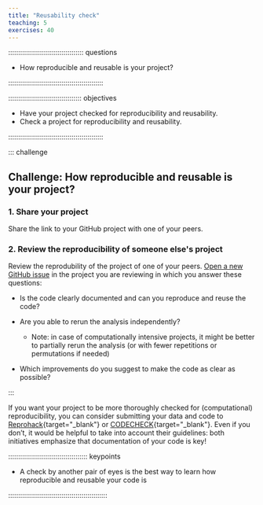 ```yaml
---
title: "Reusability check"
teaching: 5
exercises: 40
---
```


:::::::::::::::::::::::::::::::::::::: questions 

- How reproducible and reusable is your project?

::::::::::::::::::::::::::::::::::::::::::::::::

::::::::::::::::::::::::::::::::::::: objectives

- Have your project checked for reproducibility and reusability. 
- Check a project for reproducibility and reusability. 

::::::::::::::::::::::::::::::::::::::::::::::::


::: challenge
## Challenge: How reproducible and reusable is your project?

### 1. Share your project
Share the link to your GitHub project with one of your peers.

### 2. Review the reproducibility of someone else's project

Review the reprodubility of the project of one of your peers. 
[Open a new GitHub issue](https://docs.github.com/en/issues/tracking-your-work-with-issues/using-issues/creating-an-issue) in the project you are reviewing in which you answer these questions: 
- Is the code clearly documented and can you reproduce and reuse the code?  
- Are you able to rerun the analysis independently? 

    - Note: in case of computationally intensive projects, it might be better to partially rerun 
    the analysis (or with fewer repetitions or permutations if needed)

- Which improvements do you suggest to make the code as clear as possible?

:::

If you want your project to be more thoroughly checked for (computational) reproducibility,
you can consider submitting your data and code to [Reprohack](https://www.reprohack.org){target="_blank"} 
or [CODECHECK](https://codecheck.org.uk/){target="_blank"}. 
Even if you don’t, it would be helpful to take into account their guidelines: 
both initiatives emphasize that documentation of your code is key!


:::::::::::::::::::::::::::::::::::::::: keypoints

- A check by another pair of eyes is the best way to learn how reproducible and reusable your code is

::::::::::::::::::::::::::::::::::::::::::::::::::
